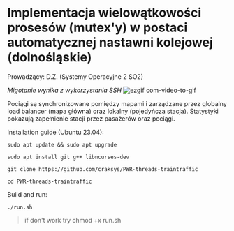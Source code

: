 # Implementacja wielowątkowości prosesów (mutex'y) w postaci automatycznej nastawni kolejowej (dolnośląskie)
Prowadzący: D.Ż. (Systemy Operacyjne 2 SO2)

*Migotanie wynika z wykorzystania SSH*
![ezgif com-video-to-gif](https://github.com/craksys/Tory_SO2P/assets/53128417/03b6f8a2-909b-4ae4-a8aa-ca46583511e8)

Pociągi są synchronizowane pomiędzy mapami i zarządzane przez globalny load balancer (mapa główna) oraz lokalny (pojedyńcza stacja).
Statystyki pokazują zapełnienie stacji przez pasażerów oraz pociągi.

Installation guide (Ubuntu 23.04):

`sudo apt update && sudo apt upgrade`

`sudo apt install git g++ libncurses-dev`

`git clone https://github.com/craksys/PWR-threads-traintraffic`

`cd PWR-threads-traintraffic`

Build and run:

`./run.sh`

> if don't work try chmod +x run.sh
